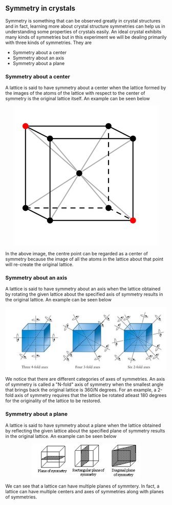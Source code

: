 ## Symmetry in crystals
Symmetry is something that can be observed greatly in crystal structures and in fact, learning more about crystal structure symmetries can help us in understanding some properties of crystals easily. An ideal crystal exhibits many kinds of symmetries but in this experiment we will be dealing primarily with three kinds of symmetries. They are
- Symmetry about a center
- Symmetry about an axis
- Symmetry about a plane

### Symmetry about a center
A lattice is said to have symmetry about a center when the lattice formed by the images of the atoms of the lattice with respect to the center of symmetry is the original lattice itself. An example can be seen below
<p align="center">
  <img src="./images/symm_1.png" alt="Center of symmetry"/>
</p>
In the above image, the centre point can be regarded as a center of symmetry because the image of all the atoms in the lattice about that point will re-create the original lattice.

### Symmetry about an axis
A lattice is said to have symmetry about an axis when the lattice obtained by rotating the given lattice about the specified axis of symmetry results in the original lattice. An example can be seen below
<p align="center">
  <img src="./images/symm_2.png" alt="Axes of symmetry"/>
</p>
We notice that there are different categories of axes of symmetries. An axis of symmetry is called a "N-fold" axis of symmetry when the smallest angle that brings back the original lattice is 360/N degrees. For an example, a 2-fold axis of symmetry requires that the lattice be rotated atleast 180 degrees for the originality of the lattice to be restored.

### Symmetry about a plane
A lattice is said to have symmetry about a plane when the lattice obtained by reflecting the given lattice about the specified plane of symmetry results in the original lattice. An example can be seen below
<p align="center">
  <img src="./images/symm_3.png" alt="Plane of symmetry"/>
</p>
We can see that a lattice can have multiple planes of symmtery. In fact, a lattice can have multiple centers and axes of symmetries along with planes of symmetries.
